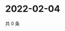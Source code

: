 # 2022-02-04

共 0 条

<!-- BEGIN WEIBO -->
<!-- 最后更新时间 Fri Feb 04 2022 14:08:49 GMT+0800 (China Standard Time) -->

<!-- END WEIBO -->
